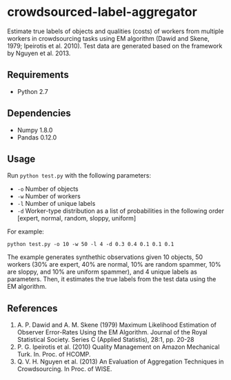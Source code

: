 crowdsourced-label-aggregator
=======================

Estimate true labels of objects and qualities (costs) of workers from multiple workers in crowdsourcing tasks using EM algorithm (Dawid and Skene, 1979; Ipeirotis et al. 2010). Test data are generated based on the framework by Nguyen et al. 2013.


Requirements
------------
* Python 2.7


Dependencies
------------
* Numpy 1.8.0
* Pandas 0.12.0


Usage
-----
Run `python test.py` with the following parameters:

* `-o` Number of objects
* `-w` Number of workers
* `-l` Number of unique labels
* `-d` Worker-type distribution as a list of probabilities in the following order [expert, normal, random, sloppy, uniform]

For example:

`python test.py -o 10 -w 50 -l 4 -d 0.3 0.4 0.1 0.1 0.1`

The example generates synthethic observations given 10 objects, 50 workers (30% are expert, 40% are normal, 10% are random spammer, 10% are sloppy, and 10% are uniform spammer), and 4 unique labels as parameters. Then, it estimates the true labels from the test data using the EM algorithm.


References
----------
1. A. P. Dawid and  A. M. Skene (1979) Maximum Likelihood Estimation of Observer Error-Rates Using the EM Algorithm. Journal of the Royal Statistical Society. Series C (Applied Statistis), 28:1, pp. 20-28
2. P. G. Ipeirotis et al. (2010) Quality Management on Amazon Mechanical Turk. In. Proc. of HCOMP.
3. Q. V. H. Nguyen et al. (2013) An Evaluation of Aggregation Techniques in Crowdsourcing. In Proc. of WISE.
